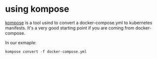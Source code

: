 # using kompose
[kompose](https://github.com/kubernetes/kompose) is a tool usind to convert a docker-compose.yml to kubernetes manifests.
It's a very good starting point if you are coming from docker-compose.

In our exmaple:

```
kompose convert -f docker-compose.yml

```
